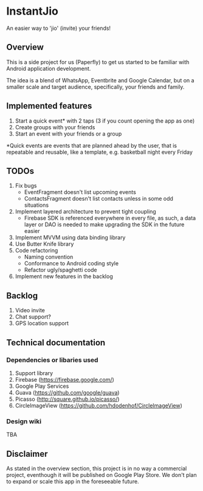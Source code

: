 # InstantJio
An easier way to 'jio' (invite) your friends!

## Overview
This is a side project for us (Paperfly) to get us started to be familiar with Android application development.

The idea is a blend of WhatsApp, Eventbrite and Google Calendar, but on a smaller scale and target audience, specifically, your friends and family.

## Implemented features
1. Start a quick event* with 2 taps (3 if you count opening the app as one)
2. Create groups with your friends
3. Start an event with your friends or a group

*Quick events are events that are planned ahead by the user, that is repeatable and reusable, like a template, e.g. basketball night every Friday

## TODOs
1. Fix bugs
   * EventFragment doesn't list upcoming events
   * ContactsFragment doesn't list contacts unless in some odd situations
2. Implement layered architecture to prevent tight coupling
    * Firebase SDK is referenced everywhere in every file, as such, a data layer or DAO is needed to make upgrading the SDK in the future easier
3. Implement MVVM using data binding library
4. Use Butter Knife library
5. Code refactoring
    * Naming convention
    * Conformance to Android coding style
    * Refactor ugly/spaghetti code
6. Implement new features in the backlog

## Backlog
1. Video invite
2. Chat support?
3. GPS location support

## Technical documentation
### Dependencies or libaries used
1. Support library
2. Firebase (https://firebase.google.com/)
3. Google Play Services
4. Guava (https://github.com/google/guava)
5. Picasso (http://square.github.io/picasso/)
6. CircleImageView (https://github.com/hdodenhof/CircleImageView)

### Design wiki
TBA

## Disclaimer
As stated in the overview section, this project is in no way a commercial project, eventhough it will be published on Google Play Store. We don't plan to expand or scale this app in the foreseeable future.

